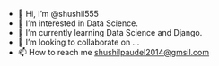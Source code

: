 - 👋 Hi, I’m @shushil555
- 👀 I’m interested in Data Science.
- 🌱 I’m currently learning Data Science and Django.
- 💞️ I’m looking to collaborate on ...
- 📫 How to reach me shushilpaudel2014@gmsil.com

<!---
shushil555/shushil555 is a ✨ special ✨ repository because its `README.md` (this file) appears on your GitHub profile.
You can click the Preview link to take a look at your changes.
--->
